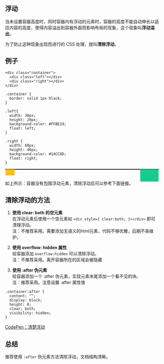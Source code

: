 ## 浮动
当未设置容器高度时，同时容器内有浮动的元素时，容器的高度不能自动伸长以适应内容的高度，使得内容溢出到容器外面而影响布局的现象，这个现象叫**浮动溢出**。  

为了防止这种现象出现而进行的 CSS 处理，就叫**清除浮动**。

## 例子
```
<div class="container">
  <div class="left"></div>
  <div class="right"></div>
</div>

.container {
  border: solid 1px black;
}

.left{
  width: 30px;
  height: 20px;
  background-color: #FFBE19;
  float: left;
}

.right {
  width: 60px;
  height: 40px;
  background-color: #14CC8D;
  float: right;
}
```

<div style="border: solid 1px black;">
  <div style="width: 30px;height: 20px;float: left;background-color: #FFBE19;"></div>
  <div style="width: 60px;height: 40px;float: right;background-color: #14CC8D;"></div>
</div>

<br />
<br />
如上所示：容器没有包围浮动元素，清除浮动后可以参考下面链接。

## 清除浮动的方法
1. **使用 clear: both 的空元素**  
  在浮动元素后使用一个空元素如 `<div style={ clear:both; }></div>` 即可清理浮动。  
  注：不推荐采用。需要添加无语义的html元素，代码不够优雅，后期不易维护。  

2. **使用 overflow: hidden 属性**  
  给容器添加 `overflow:hidden` 可以清除浮动。  
  注：不推荐采用。离开容器所在的区域会被隐藏

3. **使用 :after 伪元素**  
  给容器添加一个 :after 伪元素，实现元素末尾添加一个看不见的块。  
  注：推荐采用。注意设置 :after 属性值  
```
.container:after {
  content: "";
  display: block;
  height: 0;
  clear: both;         
  visibility: hidden;
}
```

[CodePen：清楚浮动](https://codepen.io/chesterchenn/pen/xxZBpqo)

## 总结
推荐使用 `:after` 伪元素方法清除浮动，文档结构清晰。
